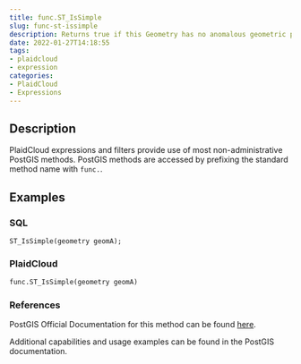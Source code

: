 ```yaml
---
title: func.ST_IsSimple
slug: func-st-issimple
description: Returns true if this Geometry has no anomalous geometric points
date: 2022-01-27T14:18:55
tags:
- plaidcloud
- expression
categories:
- PlaidCloud
- Expressions
---
```



## Description


PlaidCloud expressions and filters provide use of most non-administrative PostGIS methods. PostGIS methods are accessed by prefixing the standard method name with `func.`.



## Examples


### SQL



```
ST_IsSimple(geometry geomA);
```


### PlaidCloud



```python
func.ST_IsSimple(geometry geomA)
```


### References


PostGIS Official Documentation for this method can be found [here](https://postgis.net/docs/manual-3.1/ST_IsSimple.html).



Additional capabilities and usage examples can be found in the PostGIS documentation.

